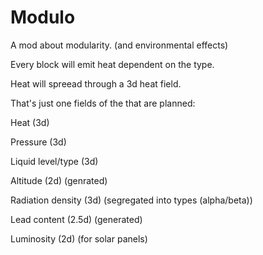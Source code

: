 # Modulo
A mod about modularity. (and environmental effects)

Every block will emit heat dependent on the type.

Heat will spreead through a 3d heat field.

That's just one fields of the  that are planned:

Heat (3d)

Pressure (3d)

Liquid level/type (3d)

Altitude (2d) (genrated)

Radiation density (3d) (segregated into types (alpha/beta))

Lead content (2.5d) (generated)

Luminosity (2d) (for solar panels)
